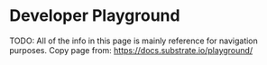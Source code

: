 # Developer Playground

TODO: All of the info in this page is mainly reference for navigation purposes.
Copy page from: https://docs.substrate.io/playground/